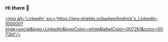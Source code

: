### Hi there 👋
<a href='https://www.linkedin.com/in/andricksiegmund/' target="_blank"><img alt='LinkedIn' src='https://img.shields.io/badge/Andrick's_LinkedIn-100000?style=social&logo=LinkedIn&logoColor=white&labelColor=0072b1&color=0072b1'/></a>

<!--
**Paulsig007/Paulsig007** is a ✨ _special_ ✨ repository because its `README.md` (this file) appears on your GitHub profile.

Here are some ideas to get you started:

- 🔭 I’m currently working on ...
- 🌱 I’m currently learning ...
- 👯 I’m looking to collaborate on ...
- 🤔 I’m looking for help with ...
- 💬 Ask me about ...
- 📫 How to reach me: ...
- 😄 Pronouns: ...
- ⚡ Fun fact: ...
-->
